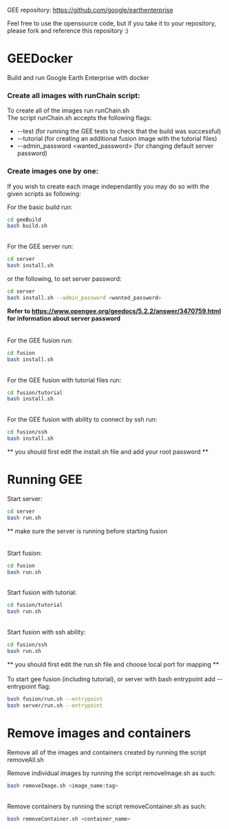 GEE repository: https://github.com/google/earthenterprise

Feel free to use the opensource code, but if you take it to your repository, please fork and reference this repository :)

# GEEDocker


Build and run Google Earth Enterprise with docker

### Create all images with runChain script:
To create all of the images run runChain.sh\
The script runChain.sh accepts the following flags:
* --test (for running the GEE tests to check that the build was successful)
* --tutorial (for creating an additional fusion image with the tutorial files)
* --admin_password <wanted_password> (for changing default server password)

### Create images one by one:
If you wish to create each image independantly you may do so with the given scripts as following:

For the basic build run:
```sh
cd geeBuild
bash build.sh
```
\
For the GEE server run:
```sh
cd server
bash install.sh
```
or the following, to set server password:
```sh
cd server
bash install.sh --admin_password <wanted_password>
```
**Refer to https://www.opengee.org/geedocs/5.2.2/answer/3470759.html for information about server password**\
\
\
For the GEE fusion run:
```sh
cd fusion
bash install.sh
```
\
For the GEE fusion with tutorial files run:
```sh
cd fusion/tutorial
bash install.sh
```
\
For the GEE fusion with ability to connect by ssh run:
```sh
cd fusion/ssh
bash install.sh
```
** you should first edit the install.sh file and add your root password **


# Running GEE


Start server:
```sh
cd server
bash run.sh
```
** make sure the server is running before starting fusion\
\
\
Start fusion:
```sh
cd fusion
bash run.sh
```
\
Start fusion with tutorial:
```sh
cd fusion/tutorial
bash run.sh
```
\
Start fusion with ssh ability:
```sh
cd fusion/ssh
bash run.sh
```
** you should first edit the run.sh file and choose local port for mapping **\
\
To start gee fusion (including tutorial), or server with bash entrypoint add --entrypoint flag:
```sh
bash fusion/run.sh --entrypoint
bash server/run.sh --entrypoint
```


# Remove images and containers

Remove all of the images and containers created by running the script removeAll.sh

Remove individual images by running the script removeImage.sh as such:
```sh
bash removeImage.sh <image_name:tag>
```
\
Remove containers by running the script removeContainer.sh as such:
```sh
bash removeContainer.sh <container_name>
```
